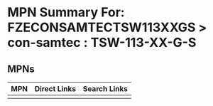 



# MPN Summary For: FZECONSAMTECTSW113XXGS > con-samtec : TSW-113-XX-G-S

## MPNs
  

|MPN|Direct Links|Search Links|
| :--- | :--- | :--- |
||||
